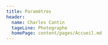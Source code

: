 ```yaml
---
title: Paramètres
header:
  name: Charles Cantin
  tageLine: Photographe
  homePage: content/pages/Accueil.md
---
```




